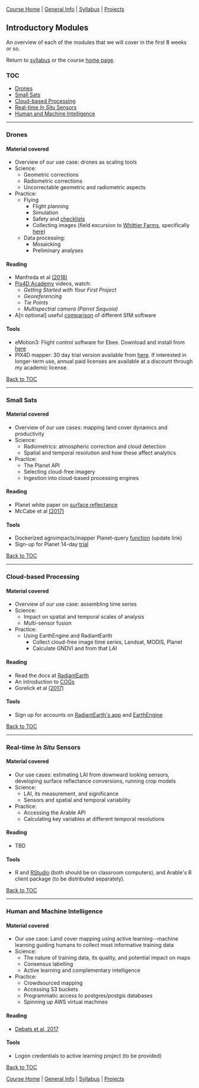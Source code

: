 [Course Home](../README.md) | [General Info](general-information.md) | [Syllabus](syllabus.md) | [Projects](projects.md)

## Introductory Modules

An overview of each of the modules that we will cover in the first 8 weeks or so.

Return to [syllabus](syllabus.md) or the course [home page](../README.md).

### TOC
- [Drones](#drones)
- [Small Sats](#small-sats)
- [Cloud-based Processing](#cloud-based-processing)
- [Real-time _In Situ_ Sensors](#real-time-in-situ-sensors)
- [Human and Machine Intelligence](#human-and-machine-intelligence)

___

### Drones
#### Material covered

- Overview of our use case: drones as scaling tools
- Science:
    - Geometric corrections
    - Radiometric corrections
    - Uncorrectable geometric and radiometric aspects 
- Practice:
    - Flying
        - Flight planning
        - Simulation
        - Safety and [checklists](https://www.dropbox.com/s/u0eu5qvqcisjge5/eBee_plus_checklist-5.pdf?dl=0)
        - Collecting images (field excursion to [Whittier Farms](http://www.whittiers.com), specifically [here](https://goo.gl/maps/fFhJ25cRDXz))
    - Data processing:
        - Mosaicking
        - Preliminary analyses

#### Reading
- Manfreda et al [(2018)](http://www.mdpi.com/2072-4292/10/4/641)
- [Pix4D Academy](https://support.pix4d.com/hc/en-us/articles/214483743-Video-academy) videos, watch:
    - _Getting Started with Your First Project_
    - _Georeferencing_
    - _Tie Points_
    - _Multispectral camera (Parrot Sequoia)_
- A[n optional] useful [comparison](https://imagininc.wildapricot.org/resources/SPPC/2015/papers/john_gross_paper.pdf) of different SfM software


#### Tools
- eMotion3: Flight control software for Ebee.  Download and install from [here](https://www.dropbox.com/s/a8m1254bhous1v1/eMotion_3.5.0.msi?dl=0) 
- PIX4D mapper: 30 day trial version available from [here](https://cloud.pix4d.com/signup/?sol=pro). If interested in longer-term use, annual paid licenses are available at a discount through my academic license.  

[Back to TOC](#toc)

___

### Small Sats
#### Material covered

- Overview of our use cases: mapping land cover dynamics and productivity
- Science:
    - Radiometrics: atmospheric correction and cloud detection
    - Spatial and temporal resolution and how these affect analytics
- Practice:
    - The Planet API
    - Selecting cloud-free imagery
    - Ingestion into cloud-based processing engines
    
#### Reading
- Planet white paper on [surface reflectance](https://assets.planet.com/marketing/PDF/Planet_Surface_Reflectance_Technical_White_Paper.pdf)
- McCabe et al [(2017)](https://doi.org/10.1002/2017WR022240)

#### Tools
- Dockerized agroimpacts/mapper Planet-query [function](https://github.com/agroimpacts/mapperAL/tree/feature/planet-query/spatial/python/planet) (update link)
- Sign-up for Planet 14-day [trial](https://www.planet.com/trial/)

[Back to TOC](#toc)

___

### Cloud-based Processing
#### Material covered
- Overview of our use case: assembling time series
- Science:
    - Impact on spatial and temporal scales of analysis
    - Multi-sensor fusion
- Practice:
    - Using EarthEngine and RadiantEarth
        - Collect cloud-free image time series, Landsat, MODIS, Planet
        - Calculate GNDVI and from that LAI
    
#### Reading
- Read the docs at [RadiantEarth](https://help.radiant.earth)
- An introduction to [COGs](https://medium.com/planet-stories/cloud-native-geospatial-part-2-the-cloud-optimized-geotiff-6b3f15c696ed)
- Gorelick et al [(2017)](https://doi.org/10.1016/j.rse.2017.06.031)

#### Tools
- Sign up for accounts on [RadiantEarth's app](https://radiantearth.auth0.com/login?state=6LlsOI74Hgbl6bmX57uZx9sBzwxzjFKM&client=xqRq3Jr8ePFd0FTqb6jIEw8t5kK2lF4W&protocol=oauth2&response_type=code&redirect_uri=https%3A%2F%2Fraster-foundry.auth0.com%2Flogin%2Fcallback&scope=openid%20email%20profile) and [EarthEngine](https://signup.earthengine.google.com/#!/)

[Back to TOC](#toc)

___

### Real-time _In Situ_ Sensors
#### Material covered
- Our use cases: estimating LAI from downward looking sensors, developing surface reflectance conversions, running crop models
- Science:
    - LAI, its measurement, and significance
    - Sensors and spatial and temporal variability
- Practice:
    - Accessing the Arable API
    - Calculating key variables at different temporal resolutions

#### Reading
- TBD

#### Tools
- R and [RStudio](https://www.rstudio.com/products/rstudio/download/#download) (both should be on classroom computers), and Arable's R client package (to be distributed separately). 

[Back to TOC](#toc)

___

### Human and Machine Intelligence
#### Material covered
- Our use case: Land cover mapping using active learning--machine learning guiding humans to collect most informative training data
- Science:
    - The nature of training data, its quality, and potential impact on maps
    - Consensus labelling
    - Active learning and complementary intelligence
- Practice:
    - Crowdsourced mapping
    - Accessing S3 buckets
    - Programmatic access to postgres/postgis databases
    - Spinning up AWS virtual machines

#### Reading
- [Debats et al, 2017](https://peerj.com/preprints/3004/)

#### Tools
- Logon credentials to active learning project (to be provided)

[Back to TOC](#toc)

[Course Home](../README.md) | [General Info](general-information.md) | [Syllabus](syllabus.md) | [Projects](projects.md)